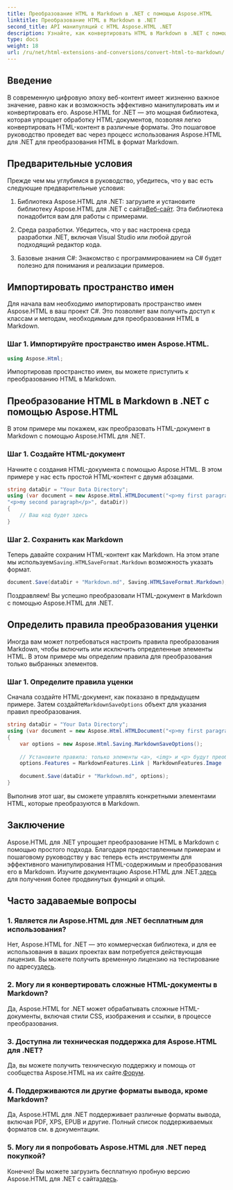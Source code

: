 ```yaml
---
title: Преобразование HTML в Markdown в .NET с помощью Aspose.HTML
linktitle: Преобразование HTML в Markdown в .NET
second_title: API манипуляций с HTML Aspose.HTML .NET
description: Узнайте, как конвертировать HTML в Markdown в .NET с помощью Aspose.HTML для эффективного манипулирования контентом. Получите пошаговые инструкции для беспрепятственного процесса преобразования.
type: docs
weight: 18
url: /ru/net/html-extensions-and-conversions/convert-html-to-markdown/
---
```


## Введение

В современную цифровую эпоху веб-контент имеет жизненно важное значение, равно как и возможность эффективно манипулировать им и конвертировать его. Aspose.HTML for .NET — это мощная библиотека, которая упрощает обработку HTML-документов, позволяя легко конвертировать HTML-контент в различные форматы. Это пошаговое руководство проведет вас через процесс использования Aspose.HTML для .NET для преобразования HTML в формат Markdown.

## Предварительные условия

Прежде чем мы углубимся в руководство, убедитесь, что у вас есть следующие предварительные условия:

1.  Библиотека Aspose.HTML для .NET: загрузите и установите библиотеку Aspose.HTML для .NET с сайта[Веб-сайт](https://releases.aspose.com/html/net/). Эта библиотека понадобится вам для работы с примерами.

2. Среда разработки. Убедитесь, что у вас настроена среда разработки .NET, включая Visual Studio или любой другой подходящий редактор кода.

3. Базовые знания C#: Знакомство с программированием на C# будет полезно для понимания и реализации примеров.

## Импортировать пространство имен

Для начала вам необходимо импортировать пространство имен Aspose.HTML в ваш проект C#. Это позволяет вам получить доступ к классам и методам, необходимым для преобразования HTML в Markdown.

### Шаг 1. Импортируйте пространство имен Aspose.HTML.

```csharp
using Aspose.Html;
```

Импортировав пространство имен, вы можете приступить к преобразованию HTML в Markdown.

## Преобразование HTML в Markdown в .NET с помощью Aspose.HTML

В этом примере мы покажем, как преобразовать HTML-документ в Markdown с помощью Aspose.HTML для .NET. 

### Шаг 1. Создайте HTML-документ

Начните с создания HTML-документа с помощью Aspose.HTML. В этом примере у нас есть простой HTML-контент с двумя абзацами.

```csharp
string dataDir = "Your Data Directory";
using (var document = new Aspose.Html.HTMLDocument("<p>my first paragraph</p>" +
"<p>my second paragraph</p>", dataDir))
{
    // Ваш код будет здесь
}
```

### Шаг 2. Сохранить как Markdown

 Теперь давайте сохраним HTML-контент как Markdown. На этом этапе мы используем`Saving.HTMLSaveFormat.Markdown` возможность указать формат.

```csharp
document.Save(dataDir + "Markdown.md", Saving.HTMLSaveFormat.Markdown);
```

Поздравляем! Вы успешно преобразовали HTML-документ в Markdown с помощью Aspose.HTML для .NET.

## Определить правила преобразования уценки

Иногда вам может потребоваться настроить правила преобразования Markdown, чтобы включить или исключить определенные элементы HTML. В этом примере мы определим правила для преобразования только выбранных элементов.

### Шаг 1. Определите правила уценки

 Сначала создайте HTML-документ, как показано в предыдущем примере. Затем создайте`MarkdownSaveOptions` объект для указания правил преобразования.

```csharp
string dataDir = "Your Data Directory";
using (var document = new Aspose.Html.HTMLDocument("<p>my first paragraph</p>", dataDir))
{
    var options = new Aspose.Html.Saving.MarkdownSaveOptions();
    
    // Установите правила: только элементы <a>, <img> и <p> будут преобразованы в уценку.
    options.Features = MarkdownFeatures.Link | MarkdownFeatures.Image | MarkdownFeatures.AutomaticParagraph;
    
    document.Save(dataDir + "Markdown.md", options);
}
```

Выполнив этот шаг, вы сможете управлять конкретными элементами HTML, которые преобразуются в Markdown.

## Заключение

 Aspose.HTML для .NET упрощает преобразование HTML в Markdown с помощью простого подхода. Благодаря предоставленным примерам и пошаговому руководству у вас теперь есть инструменты для эффективного манипулирования HTML-содержимым и преобразования его в Markdown. Изучите документацию Aspose.HTML для .NET.[здесь](https://reference.aspose.com/html/net/) для получения более продвинутых функций и опций.

## Часто задаваемые вопросы

### 1. Является ли Aspose.HTML для .NET бесплатным для использования?

Нет, Aspose.HTML for .NET — это коммерческая библиотека, и для ее использования в ваших проектах вам потребуется действующая лицензия. Вы можете получить временную лицензию на тестирование по адресу[здесь](https://purchase.aspose.com/temporary-license/).

### 2. Могу ли я конвертировать сложные HTML-документы в Markdown?

Да, Aspose.HTML for .NET может обрабатывать сложные HTML-документы, включая стили CSS, изображения и ссылки, в процессе преобразования.

### 3. Доступна ли техническая поддержка для Aspose.HTML для .NET?

 Да, вы можете получить техническую поддержку и помощь от сообщества Aspose.HTML на их сайте.[Форум](https://forum.aspose.com/).

### 4. Поддерживаются ли другие форматы вывода, кроме Markdown?

Да, Aspose.HTML для .NET поддерживает различные форматы вывода, включая PDF, XPS, EPUB и другие. Полный список поддерживаемых форматов см. в документации.

### 5. Могу ли я попробовать Aspose.HTML для .NET перед покупкой?

 Конечно! Вы можете загрузить бесплатную пробную версию Aspose.HTML для .NET с сайта[здесь](https://releases.aspose.com/).
